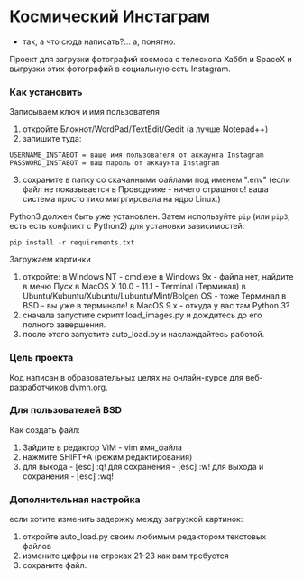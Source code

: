 # Космический Инстаграм

- так, а что сюда написать?... а, понятно.

Проект для загрузки фотографий космоса с телескопа Хаббл и SpaceX и выгрузки этих фотографий в социальную сеть Instagram.

### Как установить

Записываем ключ и имя пользователя
1. откройте Блокнот/WordPad/TextEdit/Gedit (а лучше Notepad++)
2. запишите туда:
```
USERNAME_INSTABOT = ваше имя пользователя от аккаунта Instagram
PASSWORD_INSTABOT = ваш пароль от аккаунта Instagram
```
3. сохраните в папку со скачанными файлами под именем ".env" (если файл не показывается в Проводнике - ничего страшного! ваша система просто тихо мигргировала на ядро Linux.)

Python3 должен быть уже установлен. 
Затем используйте `pip` (или `pip3`, есть есть конфликт с Python2) для установки зависимостей:
```
pip install -r requirements.txt
```
Загружаем картинки
1. откройте:
в Windows NT - cmd.exe
в Windows 9x - файла нет, найдите в меню Пуск
в MacOS X 10.0 - 11.1 - Terminal (Терминал)
в Ubuntu/Kubuntu/Xubuntu/Lubuntu/Mint/Bolgen OS - тоже Терминал
в BSD - вы уже в терминале!
в MacOS 9.x - откуда у вас там Python 3?
2. сначала запустите скрипт load_images.py и дождитесь до его полного завершения.
3. после этого запустите auto_load.py и наслаждайтесь работой.

### Цель проекта

Код написан в образовательных целях на онлайн-курсе для веб-разработчиков [dvmn.org](https://dvmn.org/).

### Для пользователей BSD

Как создать файл:
1. Зайдите в редактор ViM - vim имя_файла
2. нажмите SHIFT+A (режим редактирования)
3. для выхода - [esc] :q!
   для сохранения - [esc] :w!
   для выхода и сохранения - [esc] :wq!
   
### Дополнительная настройка

если хотите изменить задержку между загрузкой картинок:
1. откройте auto_load.py своим любимым редактором текстовых файлов
2. измените цифры на строках 21-23 как вам требуется
3. сохраните файл.